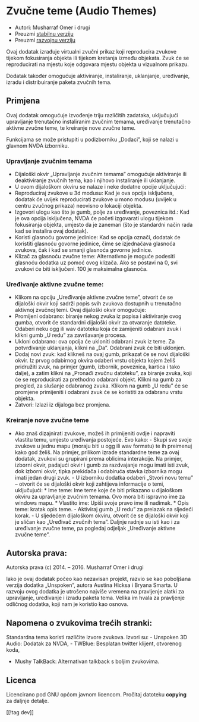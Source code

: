 # Zvučne teme (Audio Themes) #

*   Autori: Musharraf Omer i drugi
*   Preuzmi [stabilnu verziju][1]
*   Preuzmi [razvojnu verziju][2]

Ovaj dodatak izrađuje virtualni zvučni prikaz koji reproducira zvukove
tijekom fokusiranja objekta ili tijekom kretanja između objekata. Zvuk će se
reproducirati na mjestu koje odgovara mjestu objekta u vizualnom prikazu.

Dodatak također omogućuje aktiviranje, instaliranje, uklanjanje, uređivanje,
izradu i distribuiranje paketa zvučnih tema.

## Primjena

Ovaj dodatak omogućuje izvođenje triju različitih zadataka, uključujući
upravljanje trenutačno instaliranim zvučnim temama, uređivanje trenutačno
aktivne zvučne teme, te kreiranje nove zvučne teme.

Funkcijama se može pristupiti u podizborniku „Dodaci”, koji se nalazi u
glavnom NVDA izborniku.

### Upravljanje zvučnim temama

- Dijaloški okvir „Upravljanje zvučnim temama” omogućuje aktiviranje ili
  deaktiviranje zvučnih tema, kao i njihovo instaliranje ili uklanjanje.
- U ovom dijaloškom okviru se nalaze i neke dodatne opcije uključujući:
 - Reproduciraj zvukove u 3d modusu: Kad je ova opcija isključena, dodatak će uvijek reproducirati zvukove u mono modusu (uvijek u centru zvučnog prikaza) neovisno o lokaciji objekta.
 - Izgovori ulogu kao što je gumb, polje za uređivanje, poveznica itd.: Kad je ova opcija isključena, NVDA će početi izgovarati ulogu tijekom fokusiranja objekta, umjesto da je zanemari (što je standardni način rada kad se instalira ovaj dodatak).
 - Koristi glasnoću govorne jedinice: Kad se opcija označi, dodatak će koristiti glasnoću govorne jedinice, čime se izjednačava glasnoća zvukova, čak i kad se smanji glasnoća govorne jedinice.
 - Klizač za glasnoću zvučne teme: Alternativno je moguće podesiti glasnoću dodatka uz pomoć ovog klizača. Ako se postavi na 0, svi zvukovi će biti isključeni. 100 je maksimalna glasnoća.

### Uređivanje aktivne zvučne teme:

- Klikom na opciju „Uređivanje aktivne zvučne teme”, otvorit će se dijaloški
  okvir koji sadrži popis svih zvukova dostupnih u trenutačno aktivnoj
  zvučnoj temi. Ovaj dijaloški okvir omogućuje:
- Promijeni odabrano: biranje nekog zvuka iz popisa i aktiviranje ovog
  gumba, otvorit će standardni dijaloški okvir za otvaranje
  datoteke. Odaberi neku ogg ili wav datoteku koja će zamijeniti odabrani
  zvuk i klikni gumb „U redu” za završavanje procesa.
- Ukloni odabrano: ova opcija će ukloniti odabrani zvuk iz teme. Za
  potvrđivanje uklanjanja, klikni na „Da”. Odabrani zvuk će biti uklonjen.
- Dodaj novi zvuk: kad klikneš na ovaj gumb, prikazat će se novi dijaloški okvir. Iz prvog odabirnog okvira odaberi vrstu objekta kojem želiš pridružiti zvuk, na primjer (gumb, izbornik, poveznica, kartica i tako dalje), a zatim klikni na „Pronađi zvučnu datoteku”, za biranje zvuka, koji će se reproducirati za prethodno odabrani objekt. Klikni na gumb za pregled, za slušanje odabranog zvuka. Klikom na gumb „U redu” će se promjene primijeniti i odabrani zvuk će se koristiti za odabranu vrstu objekta. 
- Zatvori: Izlazi iz dijaloga bez promjena.

### Kreiranje nove zvučne teme

- Ako znaš dizajnirati zvukove, možeš ih primijeniti ovdje i napraviti
vlastitu temu, umjesto uređivanja postojeće. Evo kako: - Skupi sve svoje
zvukove u jednu mapu (moraju biti u ogg ili wav formatu) te ih preimenuj
kako god želiš. Na primjer, prilikom izrade standardne teme za ovaj dodatak,
zvukovi su grupirani prema oblicima interakcije. Na primjer, izborni okvir,
padajući okvir i gumb za razdvajanje mogu imati isti zvuk, dok izborni
okvir, tipka prekidača i odabiruća stavka izbornika mogu imati jedan drugi
zvuk. - U izborniku dodatka odaberi „Stvori novu temu” – otvorit će se
dijaloški okvir koji zahtijeva informacije o temi, uključujući: *	Ime teme:
Ime teme koje će biti prikazano u dijaloškom okviru za upravljanje zvučnim
temama. Ovo mora biti ispravno ime za windows mapu. *	Vlastito ime: Upiši
svoje pravo ime ili nadimak. *	Opis teme: kratak opis teme. - Aktiviraj gumb
„U redu” za prelazak na sljedeći korak. - U sljedećem dijaloškom okviru,
otvorit će se dijaloški okvir koji je sličan kao „Uređivač zvučnih
tema”. Daljnje radnje su isti kao i za uređivanje zvučne teme, pa pogledaj
odjeljak „Uređivanje aktivne zvučne teme”.

## Autorska prava:

Autorska prava (c) 2014. – 2016. Musharraf Omer i drugi

Iako je ovaj dodatak počeo kao nezavisan projekt, razvio se kao poboljšana
verzija dodatka „Unspoken”, autora Austina Hicksa i Bryana Smarta. U razvoju
ovog dodatka je utrošeno najviše vremena na pravljenje alatki za
upravljanje, uređivanje i izradu paketa tema. Velika im hvala za pravljenje
odličnog dodatka, koji nam je koristio kao osnova.

## Napomena o zvukovima trećih stranki:

Standardna tema koristi različite izvore zvukova. Izvori su: - Unspoken 3D
Audio: Dodatak za NVDA, - TWBlue: Besplatan twitter klijent, otvorenog koda,
- Mushy TalkBack: Alternativan talkback s boljim zvukovima.

## Licenca
Licencirano pod GNU općom javnom licencom. Pročitaj datoteku **copying** za
daljnje detalje.

[[!tag dev]]

[1]: https://addons.nvda-project.org/files/get.php?file=ath

[2]: https://addons.nvda-project.org/files/get.php?file=ath-dev
